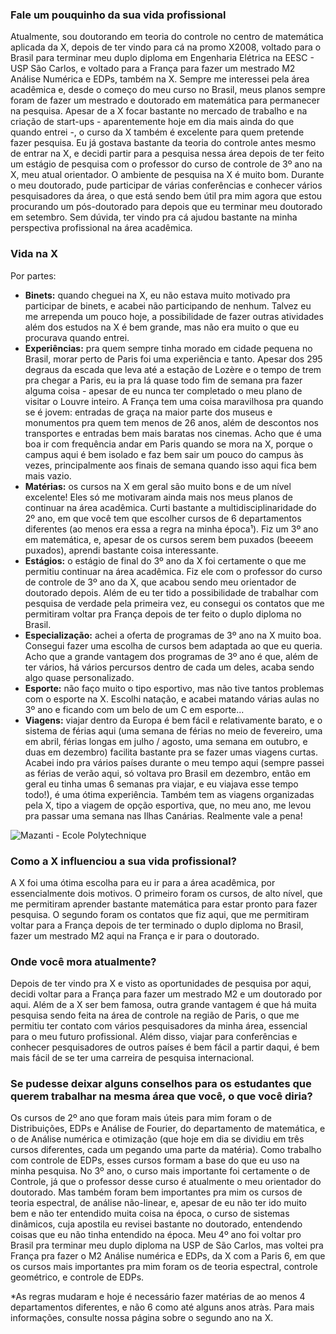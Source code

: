 ### Fale um pouquinho da sua vida profissional

Atualmente, sou doutorando em teoria do controle no centro de matemática aplicada da X, depois de ter vindo para cá na promo X2008, voltado para o Brasil para terminar meu duplo diploma em Engenharia Elétrica na EESC - USP São Carlos, e voltado para a França para fazer um mestrado M2 Análise Numérica e EDPs, também na X. Sempre me interessei pela área acadêmica e, desde o começo do meu curso no Brasil, meus planos sempre foram de fazer um mestrado e doutorado em matemática para permanecer na pesquisa. Apesar de a X focar bastante no mercado de trabalho e na criação de start-ups - aparentemente hoje em dia mais ainda do que quando entrei -, o curso da X também é excelente para quem pretende fazer pesquisa. Eu já gostava bastante da teoria do controle antes mesmo de entrar na X, e decidi partir para a pesquisa nessa área depois de ter feito um estágio de pesquisa com o professor do curso de controle de 3º ano na X, meu atual orientador. O ambiente de pesquisa na X é muito bom. Durante o meu doutorado, pude participar de várias conferências e conhecer vários pesquisadores da área, o que está sendo bem útil pra mim agora que estou procurando um pós-doutorado para depois que eu terminar meu doutorado em setembro. Sem dúvida, ter vindo pra cá ajudou bastante na minha perspectiva profissional na área acadêmica.

### Vida na X

Por partes:

* **Binets:** quando cheguei na X, eu não estava muito motivado pra participar de binets, e acabei não participando de nenhum. Talvez eu me arrependa um pouco hoje, a possibilidade de fazer outras atividades além dos estudos na X é bem grande, mas não era muito o que eu procurava quando entrei.
* **Experiências:** pra quem sempre tinha morado em cidade pequena no Brasil, morar perto de Paris foi uma experiência e tanto. Apesar dos 295 degraus da escada que leva até a estação de Lozère e o tempo de trem pra chegar a Paris, eu ia pra lá quase todo fim de semana pra fazer alguma coisa - apesar de eu nunca ter completado o meu plano de visitar o Louvre inteiro. A França tem uma coisa maravilhosa pra quando se é jovem: entradas de graça na maior parte dos museus e monumentos pra quem tem menos de 26 anos, além de descontos nos transportes e entradas bem mais baratas nos cinemas. Acho que é uma boa ir com frequência andar em Paris quando se mora na X, porque o campus aqui é bem isolado e faz bem sair um pouco do campus às vezes, principalmente aos finais de semana quando isso aqui fica bem mais vazio.
* **Matérias:** os cursos na X em geral são muito bons e de um nível excelente! Eles só me motivaram ainda mais nos meus planos de continuar na área acadêmica. Curti bastante a multidisciplinaridade do 2º ano, em que você tem que escolher cursos de 6 departamentos diferentes (ao menos era essa a regra na minha época¹). Fiz um 3º ano em matemática, e, apesar de os cursos serem bem puxados (beeeem puxados), aprendi bastante coisa interessante.
* **Estágios:** o estágio de final do 3º ano da X foi certamente o que me permitiu continuar na área acadêmica. Fiz ele com o professor do curso de controle de 3º ano da X, que acabou sendo meu orientador de doutorado depois. Além de eu ter tido a possibilidade de trabalhar com pesquisa de verdade pela primeira vez, eu consegui os contatos que me permitiram voltar pra França depois de ter feito o duplo diploma no Brasil.
* **Especialização:** achei a oferta de programas de 3º ano na X muito boa. Consegui fazer uma escolha de cursos bem adaptada ao que eu queria. Acho que a grande vantagem dos programas de 3º ano é que, além de ter vários, há vários percursos dentro de cada um deles, acaba sendo algo quase personalizado.
* **Esporte:** não faço muito o tipo esportivo, mas não tive tantos problemas com o esporte na X. Escolhi natação, e acabei matando várias aulas no 3º ano e ficando com um belo de um C em esporte...
* **Viagens:** viajar dentro da Europa é bem fácil e relativamente barato, e o sistema de férias aqui (uma semana de férias no meio de fevereiro, uma em abril, férias longas em julho / agosto, uma semana em outubro, e duas em dezembro) facilita bastante pra se fazer umas viagens curtas. Acabei indo pra vários países durante o meu tempo aqui (sempre passei as férias de verão aqui, só voltava pro Brasil em dezembro, então em geral eu tinha umas 6 semanas pra viajar, e eu viajava esse tempo todo!), é uma ótima experiência. Também tem as viagens organizadas pela X, tipo a viagem de opção esportiva, que, no meu ano, me levou pra passar uma semana nas Ilhas Canárias. Realmente vale a pena!

![Mazanti - Ecole Polytechnique](mazanti.jpg)

### Como a X influenciou a sua vida profissional?

A X foi uma ótima escolha para eu ir para a área acadêmica, por essencialmente dois motivos. O primeiro foram os cursos, de alto nível, que me permitiram aprender bastante matemática para estar pronto para fazer pesquisa. O segundo foram os contatos que fiz aqui, que me permitiram voltar para a França depois de ter terminado o duplo diploma no Brasil, fazer um mestrado M2 aqui na França e ir para o doutorado.

### Onde você mora atualmente?

Depois de ter vindo pra X e visto as oportunidades de pesquisa por aqui, decidi voltar para a França para fazer um mestrado M2 e um doutorado por aqui. Além de a X ser bem famosa, outra grande vantagem é que há muita pesquisa sendo feita na área de controle na região de Paris, o que me permitiu ter contato com vários pesquisadores da minha área, essencial para o meu futuro profissional. Além disso, viajar para conferências e conhecer pesquisadores de outros países é bem fácil a partir daqui, é bem mais fácil de se ter uma carreira de pesquisa internacional.

### Se pudesse deixar alguns conselhos para os estudantes que querem trabalhar na mesma área que você, o que você diria?

Os cursos de 2º ano que foram mais úteis para mim foram o de Distribuições, EDPs e Análise de Fourier, do departamento de matemática, e o de Análise numérica e otimização (que hoje em dia se dividiu em três cursos diferentes, cada um pegando uma parte da matéria). Como trabalho com controle de EDPs, esses cursos formam a base do que eu uso na minha pesquisa. No 3º ano, o curso mais importante foi certamente o de Controle, já que o professor desse curso é atualmente o meu orientador do doutorado. Mas também foram bem importantes pra mim os cursos de teoria espectral, de análise não-linear, e, apesar de eu não ter ido muito bem e não ter entendido muita coisa na época, o curso de sistemas dinâmicos, cuja apostila eu revisei bastante no doutorado, entendendo coisas que eu não tinha entendido na época. Meu 4º ano foi voltar pro Brasil pra terminar meu duplo diploma na USP de São Carlos, mas voltei pra França pra fazer o M2 Análise numérica e EDPs, da X com a Paris 6, em que os cursos mais importantes pra mim foram os de teoria espectral, controle geométrico, e controle de EDPs.

*As regras mudaram e hoje é necessário fazer matérias de ao menos 4 departamentos diferentes, e não 6 como até alguns anos atràs. Para mais informações, consulte nossa página sobre o segundo ano na X.